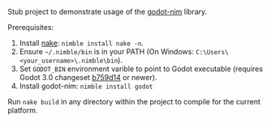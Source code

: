 Stub project to demonstrate usage of the [godot-nim](https://github.com/pragmagic/godot-nim) library.

Prerequisites:

1. Install [nake](https://github.com/fowlmouth/nake): `nimble install nake -n`.
2. Ensure `~/.nimble/bin` is in your PATH (On Windows: `C:\Users\<your_username>\.nimble\bin`).
3. Set `GODOT_BIN` environment varible to point to Godot executable (requires Godot 3.0 changeset [b759d14](https://github.com/godotengine/godot/commit/b759d1416f574e5b642413edd623b04f2a1d20ad) or newer).
4. Install godot-nim: `nimble install godot`

Run `nake build` in any directory within the project to compile for the current platform.
